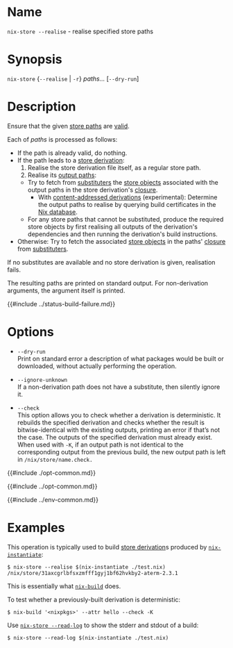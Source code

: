 # Name

`nix-store --realise` - realise specified store paths

# Synopsis

`nix-store` {`--realise` | `-r`} *paths…* [`--dry-run`]

# Description

Ensure that the given [store paths] are [valid].

Each of *paths* is processed as follows:

- If the path is already valid, do nothing.
- If the path leads to a [store derivation]:
  1. Realise the store derivation file itself, as a regular store path.
  2. Realise its [output paths]:
    - Try to fetch from [substituters] the [store objects] associated with the output paths in the store derivation's [closure].
      - With [content-addressed derivations] (experimental): Determine the output paths to realise by querying build certificates in the [Nix database].
    - For any store paths that cannot be substituted, produce the required store objects by first realising all outputs of the derivation's dependencies and then running the derivation's build instructions.
- Otherwise: Try to fetch the associated [store objects] in the paths' [closure] from [substituters].

If no substitutes are available and no store derivation is given, realisation fails.

[store paths]: @docroot@/glossary.md#gloss-store-path
[valid]: @docroot@/glossary.md#gloss-validity
[store derivation]: @docroot@/glossary.md#gloss-store-derivation
[output paths]: @docroot@/glossary.md#gloss-output-path
[store objects]: @docroot@/glossary.md#gloss-store-object
[closure]: @docroot@/glossary.md#gloss-closure
[substituters]: @docroot@/command-ref/conf-file.md#conf-substituters
[content-addressed derivations]: @docroot@/contributing/experimental-features.md#xp-feature-ca-derivations
[Nix database]: @docroot@/glossary.md#gloss-nix-database

The resulting paths are printed on standard output.
For non-derivation arguments, the argument itself is printed.

{{#include ../status-build-failure.md}}

# Options

  - `--dry-run`\
    Print on standard error a description of what packages would be
    built or downloaded, without actually performing the operation.

  - `--ignore-unknown`\
    If a non-derivation path does not have a substitute, then silently
    ignore it.

  - `--check`\
    This option allows you to check whether a derivation is
    deterministic. It rebuilds the specified derivation and checks
    whether the result is bitwise-identical with the existing outputs,
    printing an error if that’s not the case. The outputs of the
    specified derivation must already exist. When used with `-K`, if an
    output path is not identical to the corresponding output from the
    previous build, the new output path is left in
    `/nix/store/name.check.`

{{#include ./opt-common.md}}

{{#include ../opt-common.md}}

{{#include ../env-common.md}}

# Examples

This operation is typically used to build [store derivation]s produced by
[`nix-instantiate`](@docroot@/command-ref/nix-instantiate.md):

```console
$ nix-store --realise $(nix-instantiate ./test.nix)
/nix/store/31axcgrlbfsxzmfff1gyj1bf62hvkby2-aterm-2.3.1
```

This is essentially what [`nix-build`](@docroot@/command-ref/nix-build.md) does.

To test whether a previously-built derivation is deterministic:

```console
$ nix-build '<nixpkgs>' --attr hello --check -K
```

Use [`nix-store --read-log`](./read-log.md) to show the stderr and stdout of a build:

```console
$ nix-store --read-log $(nix-instantiate ./test.nix)
```
